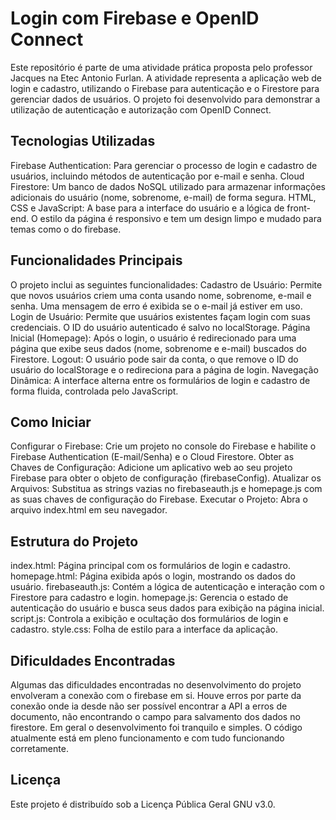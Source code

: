 # Login com Firebase e OpenID Connect
 
Este repositório é parte de uma atividade prática proposta pelo professor Jacques na Etec Antonio Furlan. A atividade representa a aplicação web de login e cadastro, utilizando o Firebase para autenticação e o Firestore para gerenciar dados de usuários. O projeto foi desenvolvido para demonstrar a utilização de autenticação e autorização com OpenID Connect.
 
## Tecnologias Utilizadas
 
Firebase Authentication: Para gerenciar o processo de login e cadastro de usuários, incluindo métodos de autenticação por e-mail e senha.
Cloud Firestore: Um banco de dados NoSQL utilizado para armazenar informações adicionais do usuário (nome, sobrenome, e-mail) de forma segura.
HTML, CSS e JavaScript: A base para a interface do usuário e a lógica de front-end. O estilo da página é responsivo e tem um design limpo e mudado para temas como o do firebase.
 
## Funcionalidades Principais
 
O projeto inclui as seguintes funcionalidades:
Cadastro de Usuário: Permite que novos usuários criem uma conta usando nome, sobrenome, e-mail e senha. Uma mensagem de erro é exibida se o e-mail já estiver em uso.
Login de Usuário: Permite que usuários existentes façam login com suas credenciais. O ID do usuário autenticado é salvo no localStorage.
Página Inicial (Homepage): Após o login, o usuário é redirecionado para uma página que exibe seus dados (nome, sobrenome e e-mail) buscados do Firestore.
Logout: O usuário pode sair da conta, o que remove o ID do usuário do localStorage e o redireciona para a página de login.
Navegação Dinâmica: A interface alterna entre os formulários de login e cadastro de forma fluida, controlada pelo JavaScript.
 
## Como Iniciar
 
Configurar o Firebase: Crie um projeto no console do Firebase e habilite o Firebase Authentication (E-mail/Senha) e o Cloud Firestore.
Obter as Chaves de Configuração: Adicione um aplicativo web ao seu projeto Firebase para obter o objeto de configuração (firebaseConfig).
Atualizar os Arquivos: Substitua as strings vazias no firebaseauth.js e homepage.js com as suas chaves de configuração do Firebase.
Executar o Projeto: Abra o arquivo index.html em seu navegador.
 
## Estrutura do Projeto
 
index.html: Página principal com os formulários de login e cadastro.
homepage.html: Página exibida após o login, mostrando os dados do usuário.
firebaseauth.js: Contém a lógica de autenticação e interação com o Firestore para cadastro e login.
homepage.js: Gerencia o estado de autenticação do usuário e busca seus dados para exibição na página inicial.
script.js: Controla a exibição e ocultação dos formulários de login e cadastro.
style.css: Folha de estilo para a interface da aplicação.

## Dificuldades Encontradas
Algumas das dificuldades encontradas no desenvolvimento do projeto envolveram a conexão com o firebase em si. Houve erros por parte da conexão onde ia desde não ser possível encontrar a API a erros de documento, não encontrando o campo para salvamento dos dados no firestore. Em geral o desenvolvimento foi tranquilo e simples. O código atualmente está em pleno funcionamento e com tudo funcionando corretamente.
 
## Licença
 
Este projeto é distribuído sob a Licença Pública Geral GNU v3.0.
